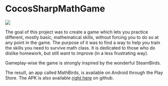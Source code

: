 # CocosSharpMathGame

![](https://i.imgur.com/I8rNQ4k.png)

The goal of this project was to create a game which lets you practice different, mostly basic, mathematical skills, without forcing you to do so at any point in the game.
The purpose of it was to find a way to help you train the skills you need to survive math class. It is dedicated to those who do dislike homework, but still want to improve (in a less frustrating way).

Gameplay-wise the game is strongly inspired by the wonderful SteamBirds.

The result, an app called MathBirds, is available on Android through the Play Store. The APK is also available [right here](https://github.com/PSteinhaus/CocosSharpMathGame/releases/tag/v.1.043) on github.
